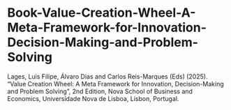 # Book-Value-Creation-Wheel-A-Meta-Framework-for-Innovation-Decision-Making-and-Problem-Solving
Lages, Luis Filipe, Álvaro Dias and Carlos Reis-Marques (Eds) (2025). “Value Creation Wheel: A Meta Framework for Innovation, Decision-Making and Problem Solving”, 2nd Edition, Nova School of Business and Economics, Universidade Nova de Lisboa, Lisbon, Portugal.
